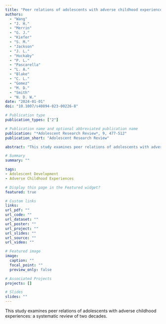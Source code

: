 ```yaml
---
title: "Peer relations of adolescents with adverse childhood experiences: A systematic review of two decades"
authors:
  - "Wang"
  - "J. H."
  - "Merrin"
  - "G. J."
  - "Kiefer"
  - "S. M."
  - "Jackson"
  - "J. L."
  - "Huckaby"
  - "P. L."
  - "Pascarella"
  - "L. A."
  - "Blake"
  - "C. L."
  - "Gomez"
  - "M. D."
  - "Smith"
  - "N. D. W."
date: "2024-01-01"
doi: "10.1007/s40894-023-00226-8"

# Publication type
publication_types: ["2"]

# Publication name and optional abbreviated publication name
publication: "*Adolescent Research Review*, 9, 477-512"
publication_short: "Adolescent Research Review"

abstract: "This study examines peer relations of adolescents with adverse childhood experiences: a systematic review of two decades."

# Summary
summary: ""

tags:
- Adolescent Development
- Adverse Childhood Experiences

# Display this page in the Featured widget?
featured: true

# Custom links
links:
url_pdf: ""
url_code: ""
url_dataset: ""
url_poster: ""
url_project: ""
url_slides: ""
url_source: ""
url_video: ""

# Featured image
image:
  caption: ""
  focal_point: ""
  preview_only: false

# Associated Projects
projects: []

# Slides
slides: ""
---
```


This study examines peer relations of adolescents with adverse childhood experiences: a systematic review of two decades.
